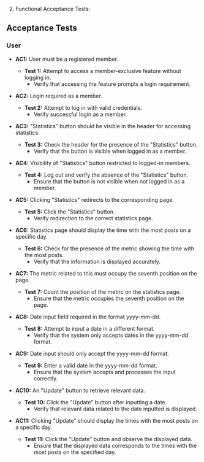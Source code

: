 2. Functional Acceptance Tests:

## Acceptance Tests

### User

- **AC1:** User must be a registered member.
  - **Test 1:** Attempt to access a member-exclusive feature without logging in.
    - Verify that accessing the feature prompts a login requirement.

- **AC2:** Login required as a member.
  - **Test 2:** Attempt to log in with valid credentials.
    - Verify successful login as a member.

- **AC3:** "Statistics" button should be visible in the header for accessing statistics.
  - **Test 3:** Check the header for the presence of the "Statistics" button.
    - Verify that the button is visible when logged in as a member.

- **AC4:** Visibility of "Statistics" button restricted to logged-in members.
  - **Test 4:** Log out and verify the absence of the "Statistics" button.
    - Ensure that the button is not visible when not logged in as a member.

- **AC5:** Clicking "Statistics" redirects to the corresponding page.
  - **Test 5:** Click the "Statistics" button.
    - Verify redirection to the correct statistics page.

- **AC6:** Statistics page should display the time with the most posts on a specific day.
  - **Test 6:** Check for the presence of the metric showing the time with the most posts.
    - Verify that the information is displayed accurately.

- **AC7:** The metric related to this must occupy the seventh position on the page.
  - **Test 7:** Count the position of the metric on the statistics page.
    - Ensure that the metric occupies the seventh position on the page.

- **AC8:** Date input field required in the format yyyy-mm-dd.
  - **Test 8:** Attempt to input a date in a different format.
    - Verify that the system only accepts dates in the yyyy-mm-dd format.

- **AC9:** Date input should only accept the yyyy-mm-dd format.
  - **Test 9:** Enter a valid date in the yyyy-mm-dd format.
    - Ensure that the system accepts and processes the input correctly.

- **AC10:** An "Update" button to retrieve relevant data.
  - **Test 10:** Click the "Update" button after inputting a date.
    - Verify that relevant data related to the date inputted is displayed.

- **AC11:** Clicking "Update" should display the times with the most posts on a specific day.
  - **Test 11:** Click the "Update" button and observe the displayed data.
    - Ensure that the displayed data corresponds to the times with the most posts on the specified day.
